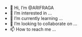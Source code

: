 - 👋 Hi, I’m @ARIFRAGA
- 👀 I’m interested in ...
- 🌱 I’m currently learning ...
- 💞️ I’m looking to collaborate on ...
- 📫 How to reach me ...

<!---
ARIFRAGA/ARIFRAGA is a ✨ special ✨ repository because its `README.md` (this file) appears on your GitHub profile.
You can click the Preview link to take a look at your changes.
--->
